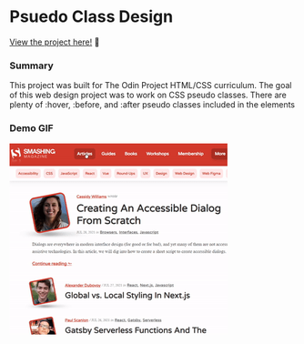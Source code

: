 # Psuedo Class Design

<p><a href="https://kfig21.github.io/design_teardown/" target="_blank" rel="noopener noreferrer">View the project here!</a> 👀</p>

<h3>Summary</h3>
<p>This project was built for The Odin Project HTML/CSS curriculum. The goal of this web design project was to work on CSS pseudo classes. There are plenty of :hover, :before, and :after pseudo classes included in the elements</p>

<h3>Demo GIF</h3>

![](demo.gif)
